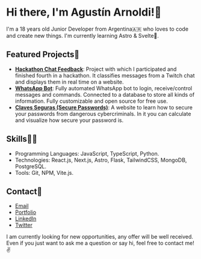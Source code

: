 # Hi there, I'm Agustín Arnoldi!👋

I'm a 18 years old Junior Developer from Argentina🇦🇷 who loves to code and create new things. I'm currently learning Astro & Svelte🚀.

## Featured Projects💎
- [**Hackathon Chat Feedback**](https://github.com/AgusjkDev/Hackathon-Chat-Feedback): Project with which I participated and finished fourth in a hackathon. It classifies messages from a Twitch chat and displays them in real time on a website.
- [**WhatsApp Bot**](https://github.com/AgusjkDev/WhatsApp-Bot): Fully automated WhatsApp bot to login, receive/control messages and commands. Connected to a database to store all kinds of information. Fully customizable and open source for free use.
- [**Claves Seguras (Secure Passwords)**](https://github.com/AgusjkDev/Claves-Seguras): A website to learn how to secure your passwords from dangerous cybercriminals. In it you can calculate and visualize how secure your password is.

## Skills👨‍💻

- Programming Languages: JavaScript, TypeScript, Python.
- Technologies: React.js, Next.js, Astro, Flask, TailwindCSS, MongoDB, PostgreSQL.
- Tools: Git, NPM, Vite.js. 

## Contact📩

- [Email](mailto:agusjkdev7@gmail.com)
- [Portfolio](https://arnoldiagustin.vercel.app)
- [LinkedIn](https://www.linkedin.com/in/agusjkdev)
- [Twitter](https://twitter.com/agusjkdev)

I am currently looking for new opportunities, any offer will be well received. Even if you just want to ask me a question or say hi, feel free to contact me!✌
